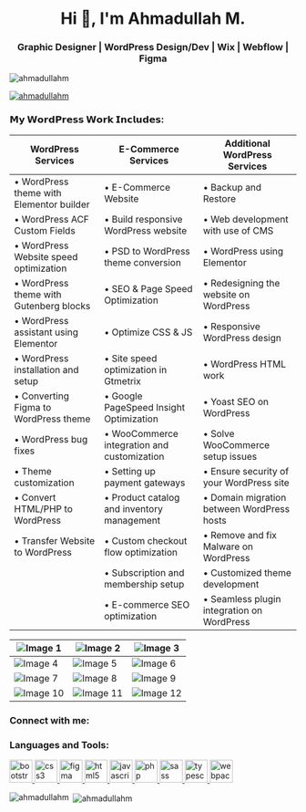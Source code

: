 <h1 align="center">Hi 👋, I'm Ahmadullah M.</h1>
<h3 align="center">Graphic Designer | WordPress Design/Dev | Wix | Webflow | Figma</h3>

<p align="left"> <img src="https://komarev.com/ghpvc/?username=ahmadullahm&label=Profile%20views&color=0e75b6&style=flat" alt="ahmadullahm" /> </p>

<p align="left"> <a href="https://github.com/ryo-ma/github-profile-trophy"><img src="https://github-profile-trophy.vercel.app/?username=ahmadullahm" alt="ahmadullahm" /></a> </p>

<h3 align="left">𝗠𝘆 𝗪𝗼𝗿𝗱𝗣𝗿𝗲𝘀𝘀 𝗪𝗼𝗿𝗸 𝗜𝗻𝗰𝗹𝘂𝗱𝗲𝘀:</h3>

| WordPress Services | E-Commerce Services | Additional WordPress Services |
|--------------------|---------------------|-------------------------------|
| • WordPress theme with Elementor builder | • E-Commerce Website | • Backup and Restore |
| • WordPress ACF Custom Fields | • Build responsive WordPress website | • Web development with use of CMS |
| • WordPress Website speed optimization | • PSD to WordPress theme conversion | • WordPress using Elementor |
| • WordPress theme with Gutenberg blocks | • SEO & Page Speed Optimization | • Redesigning the website on WordPress |
| • WordPress assistant using Elementor | • Optimize CSS & JS | • Responsive WordPress design |
| • WordPress installation and setup | • Site speed optimization in Gtmetrix | • WordPress HTML work |
| • Converting Figma to WordPress theme | • Google PageSpeed Insight Optimization | • Yoast SEO on WordPress |
| • WordPress bug fixes | • WooCommerce integration and customization | • Solve WooCommerce setup issues |
| • Theme customization | • Setting up payment gateways | • Ensure security of your WordPress site |
| • Convert HTML/PHP to WordPress | • Product catalog and inventory management | • Domain migration between WordPress hosts |
| • Transfer Website to WordPress | • Custom checkout flow optimization | • Remove and fix Malware on WordPress |
| | • Subscription and membership setup | • Customized theme development |
| | • E-commerce SEO optimization | • Seamless plugin integration on WordPress |




| ![Image 1](https://github.com/AhmadullahM/AhmadullahM/blob/main/WhatsApp%20Image%202024-11-08%20at%2010.27.00%20PM.jpeg) | ![Image 2](https://github.com/AhmadullahM/AhmadullahM/blob/main/WhatsApp%20Image%202024-11-08%20at%2010.27.01%20PM%20(1).jpeg) | ![Image 3](https://github.com/AhmadullahM/AhmadullahM/blob/main/WhatsApp%20Image%202024-11-08%20at%2010.27.01%20PM%20(2).jpeg) |
|---|---|---|
| ![Image 4](https://github.com/AhmadullahM/AhmadullahM/blob/main/WhatsApp%20Image%202024-11-08%20at%2010.27.01%20PM.jpeg) | ![Image 5](https://github.com/AhmadullahM/AhmadullahM/blob/main/WhatsApp%20Image%202024-11-08%20at%2010.27.02%20PM%20(1).jpeg) | ![Image 6](https://github.com/AhmadullahM/AhmadullahM/blob/main/WhatsApp%20Image%202024-11-08%20at%2010.27.02%20PM%20(2).jpeg) |
| ![Image 7](https://github.com/AhmadullahM/AhmadullahM/blob/main/WhatsApp%20Image%202024-11-08%20at%2010.27.02%20PM%20(3).jpeg) | ![Image 8](https://github.com/AhmadullahM/AhmadullahM/blob/main/WhatsApp%20Image%202024-11-08%20at%2010.27.02%20PM.jpeg) | ![Image 9](https://github.com/AhmadullahM/AhmadullahM/blob/main/WhatsApp%20Image%202024-11-08%20at%2010.27.03%20PM%20(1).jpeg) |
| ![Image 10](https://github.com/AhmadullahM/AhmadullahM/blob/main/WhatsApp%20Image%202024-11-08%20at%2010.27.03%20PM%20(2).jpeg) | ![Image 11](https://github.com/AhmadullahM/AhmadullahM/blob/main/WhatsApp%20Image%202024-11-08%20at%2010.27.03%20PM.jpeg) | ![Image 12](https://github.com/AhmadullahM/AhmadullahM/blob/main/WhatsApp%20Image%202024-11-08%20at%2010.27.04%20PM.jpeg) |

<h3 align="left">Connect with me:</h3>
<p align="left">
</p>

<h3 align="left">Languages and Tools:</h3>
<p align="left"> <a href="https://getbootstrap.com" target="_blank" rel="noreferrer"> <img src="https://raw.githubusercontent.com/devicons/devicon/master/icons/bootstrap/bootstrap-plain-wordmark.svg" alt="bootstrap" width="40" height="40"/> </a> <a href="https://www.w3schools.com/css/" target="_blank" rel="noreferrer"> <img src="https://raw.githubusercontent.com/devicons/devicon/master/icons/css3/css3-original-wordmark.svg" alt="css3" width="40" height="40"/> </a> <a href="https://www.figma.com/" target="_blank" rel="noreferrer"> <img src="https://www.vectorlogo.zone/logos/figma/figma-icon.svg" alt="figma" width="40" height="40"/> </a> <a href="https://www.w3.org/html/" target="_blank" rel="noreferrer"> <img src="https://raw.githubusercontent.com/devicons/devicon/master/icons/html5/html5-original-wordmark.svg" alt="html5" width="40" height="40"/> </a> <a href="https://developer.mozilla.org/en-US/docs/Web/JavaScript" target="_blank" rel="noreferrer"> <img src="https://raw.githubusercontent.com/devicons/devicon/master/icons/javascript/javascript-original.svg" alt="javascript" width="40" height="40"/> </a> <a href="https://www.php.net" target="_blank" rel="noreferrer"> <img src="https://raw.githubusercontent.com/devicons/devicon/master/icons/php/php-original.svg" alt="php" width="40" height="40"/> </a> <a href="https://sass-lang.com" target="_blank" rel="noreferrer"> <img src="https://raw.githubusercontent.com/devicons/devicon/master/icons/sass/sass-original.svg" alt="sass" width="40" height="40"/> </a> <a href="https://www.typescriptlang.org/" target="_blank" rel="noreferrer"> <img src="https://raw.githubusercontent.com/devicons/devicon/master/icons/typescript/typescript-original.svg" alt="typescript" width="40" height="40"/> </a> <a href="https://webpack.js.org" target="_blank" rel="noreferrer"> <img src="https://raw.githubusercontent.com/devicons/devicon/d00d0969292a6569d45b06d3f350f463a0107b0d/icons/webpack/webpack-original-wordmark.svg" alt="webpack" width="40" height="40"/> </a> </p>

<p><img align="left" src="https://github-readme-stats.vercel.app/api/top-langs?username=ahmadullahm&show_icons=true&locale=en&layout=compact" alt="ahmadullahm" /></p>

<p>&nbsp;<img align="center" src="https://github-readme-stats.vercel.app/api?username=ahmadullahm&show_icons=true&locale=en" alt="ahmadullahm" /></p>

